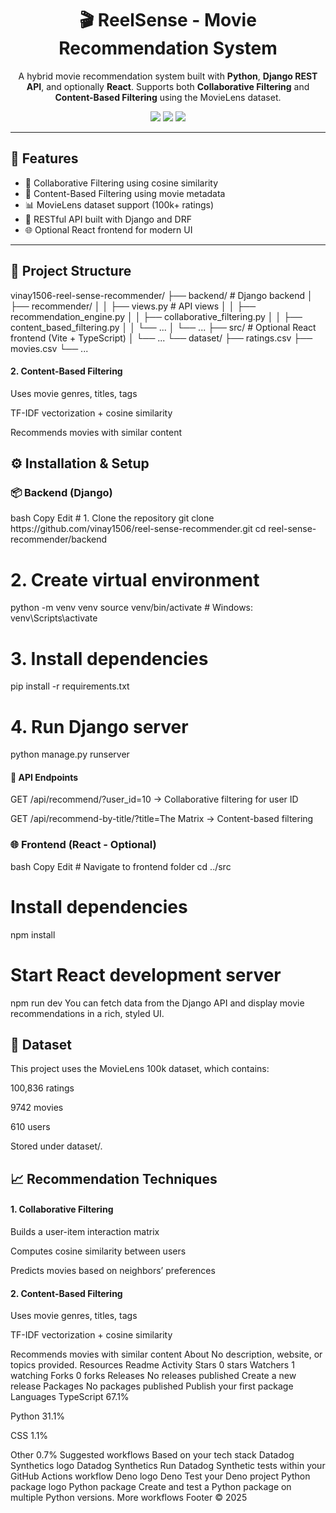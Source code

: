 <h1 align="center">🎬 ReelSense - Movie Recommendation System</h1>

<p align="center">
  A hybrid movie recommendation system built with <strong>Python</strong>, <strong>Django REST API</strong>, and optionally <strong>React</strong>.  
  Supports both <strong>Collaborative Filtering</strong> and <strong>Content-Based Filtering</strong> using the MovieLens dataset.
</p>

<p align="center">
  <a href="https://www.djangoproject.com/"><img src="https://img.shields.io/badge/Backend-Django-green?style=flat-square"></a>
  <a href="https://reactjs.org/"><img src="https://img.shields.io/badge/Frontend-React-blue?style=flat-square"></a>
  <a href="https://www.python.org/"><img src="https://img.shields.io/badge/Machine%20Learning-Python-yellow?style=flat-square"></a>
</p>

---

<h2>🚀 Features</h2>

<ul>
  <li>🎯 Collaborative Filtering using cosine similarity</li>
  <li>🧠 Content-Based Filtering using movie metadata</li>
  <li>📊 MovieLens dataset support (100k+ ratings)</li>
  <li>🔗 RESTful API built with Django and DRF</li>
  <li>🌐 Optional React frontend for modern UI</li>
</ul>

---

<h2>📂 Project Structure</h2>


vinay1506-reel-sense-recommender/
├── backend/                    # Django backend
│   ├── recommender/
│   │   ├── views.py           # API views
│   │   ├── recommendation_engine.py
│   │   ├── collaborative_filtering.py
│   │   ├── content_based_filtering.py
│   │   └── ...
│   └── ...
├── src/                        # Optional React frontend (Vite + TypeScript)
│   └── ...
└── dataset/
    ├── ratings.csv
    ├── movies.csv
    └── ...

<h4>2. Content-Based Filtering</h4>
Uses movie genres, titles, tags

TF-IDF vectorization + cosine similarity

Recommends movies with similar content


<h2>⚙️ Installation & Setup</h2> <h3>📦 Backend (Django)</h3>
bash
Copy
Edit
# 1. Clone the repository
git clone https://github.com/vinay1506/reel-sense-recommender.git
cd reel-sense-recommender/backend

# 2. Create virtual environment
python -m venv venv
source venv/bin/activate  # Windows: venv\Scripts\activate

# 3. Install dependencies
pip install -r requirements.txt

# 4. Run Django server
python manage.py runserver
<h4>🔗 API Endpoints</h4>
GET /api/recommend/?user_id=10 → Collaborative filtering for user ID

GET /api/recommend-by-title/?title=The Matrix → Content-based filtering

<h3>🌐 Frontend (React - Optional)</h3>
bash
Copy
Edit
# Navigate to frontend folder
cd ../src

# Install dependencies
npm install

# Start React development server
npm run dev
You can fetch data from the Django API and display movie recommendations in a rich, styled UI.

<h2>🧠 Dataset</h2>
This project uses the MovieLens 100k dataset, which contains:

100,836 ratings

9742 movies

610 users

Stored under dataset/.

<h2>📈 Recommendation Techniques</h2> <h4>1. Collaborative Filtering</h4>
Builds a user-item interaction matrix

Computes cosine similarity between users

Predicts movies based on neighbors’ preferences

<h4>2. Content-Based Filtering</h4>
Uses movie genres, titles, tags

TF-IDF vectorization + cosine similarity

Recommends movies with similar content
About
No description, website, or topics provided.
Resources
 Readme
 Activity
Stars
 0 stars
Watchers
 1 watching
Forks
 0 forks
Releases
No releases published
Create a new release
Packages
No packages published
Publish your first package
Languages
TypeScript
67.1%
 
Python
31.1%
 
CSS
1.1%
 
Other
0.7%
Suggested workflows
Based on your tech stack
Datadog Synthetics logo
Datadog Synthetics
Run Datadog Synthetic tests within your GitHub Actions workflow
Deno logo
Deno
Test your Deno project
Python package logo
Python package
Create and test a Python package on multiple Python versions.
More workflows
Footer
© 2025 
